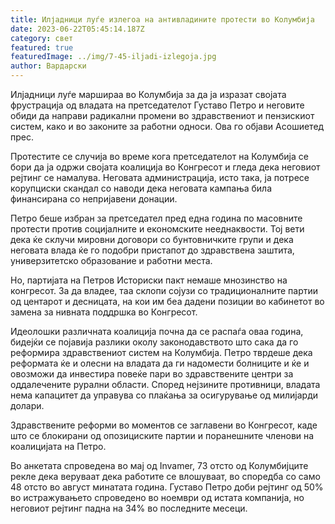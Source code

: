 ```yaml
---
title: Илјадници луѓе излегоа на антивладините протести во Колумбија
date: 2023-06-22T05:45:14.187Z
category: свет
featured: true
featuredImage: ../img/7-45-iljadi-izlegoja.jpg
author: Вардарски
---
```

Илјадници луѓе маршираа во Колумбија за да ја изразат својата фрустрација од владата на претседателот Густаво Петро и неговите обиди да направи радикални промени во здравствениот и пензискиот систем, како и во законите за работни односи. Ова го објави Асошиетед прес.

Протестите се случија во време кога претседателот на Колумбија се бори да ја одржи својата коалиција во Конгресот и гледа дека неговиот рејтинг се намалува. Неговата администрација, исто така, ја потресе корупциски скандал со наводи дека неговата кампања била финансирана со непријавени донации.

Петро беше избран за претседател пред една година по масовните протести против социјалните и економските нееднаквости. Тој вети дека ќе склучи мировни договори со бунтовничките групи и дека неговата влада ќе го подобри пристапот до здравствена заштита, универзитетско образование и работни места.

Но, партијата на Петров Историски пакт немаше мнозинство на конгресот. За да владее, таа склопи сојузи со традиционалните партии од центарот и десницата, на кои им беа дадени позиции во кабинетот во замена за нивната поддршка во Конгресот.

Идеолошки различната коалиција почна да се распаѓа оваа година, бидејќи се појавија разлики околу законодавството што сака да го реформира здравствениот систем на Колумбија. Петро тврдеше дека реформата ќе и олесни на владата да ги надомести болниците и ќе и овозможи да инвестира повеќе пари во здравствените центри за оддалечените рурални области. Според нејзините противници, владата нема капацитет да управува со плаќања за осигурување од милијарди долари.

Здравствените реформи во моментов се заглавени во Конгресот, каде што се блокирани од опозициските партии и поранешните членови на коалицијата на Петро.

Во анкетата спроведена во мај од Invamer, 73 отсто од Колумбијците рекле дека веруваат дека работите се влошуваат, во споредба со само 48 отсто во август минатата година. Густаво Петро доби рејтинг од 50% во истражувањето спроведено во ноември од истата компанија, но неговиот рејтинг падна на 34% во последните месеци.